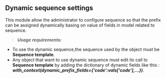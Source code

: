 Dynamic sequence settings
-----------------------------
This module allow the administrator to configure sequence so that the prefix can be assigned dynamically basing on value of fields in model related to sequence.


> **_Usage requirements:_**  
* To use the dynamic sequence,the sequence used by the object must be __Sequence template__.
* Any object that want to use dynamic sequence must edit its call to __Sequence template__ by adding the dictionary of dynamic fields like this : ___with_context(dynamic_prefix_fields={'code':vals['code'],...})___.